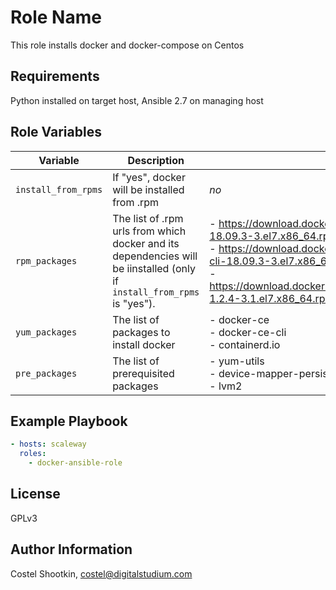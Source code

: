 Role Name
=========

This role installs docker and docker-compose on Centos

Requirements
------------

Python installed on target host, Ansible 2.7 on managing host

Role Variables
--------------

Variable | Description | Default value
--- | --- | ---
`install_from_rpms` | If "yes", docker will be installed from .rpm | *no* 
`rpm_packages` | The list of .rpm urls from which docker and its dependencies will be iinstalled (only if `install_from_rpms` is "yes"). | - https://download.docker.com/linux/centos/7/x86_64/stable/Packages/docker-ce-18.09.3-3.el7.x86_64.rpm<br/>- https://download.docker.com/linux/centos/7/x86_64/stable/Packages/docker-ce-cli-18.09.3-3.el7.x86_64.rpm<br/>-https://download.docker.com/linux/centos/7/x86_64/stable/Packages/containerd.io-1.2.4-3.1.el7.x86_64.rpm
`yum_packages` | The list of packages to install docker | - docker-ce<br/>- docker-ce-cli<br/>- containerd.io
`pre_packages` | The list of prerequisited packages | - yum-utils<br/>- device-mapper-persistent-data<br/>- lvm2

Example Playbook
----------------

```yaml
- hosts: scaleway
  roles:
    - docker-ansible-role
```

License
-------

GPLv3

Author Information
------------------

Costel Shootkin, costel@digitalstudium.com
